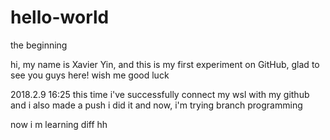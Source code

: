 # hello-world
the beginning

hi,
my name is Xavier Yin,
and this is my first experiment on GitHub,
glad to see you guys here!
wish me good luck

2018.2.9 16:25
this time
i've successfully connect my wsl with my github
and i also made a push
i did it
and now, i'm trying branch programming

now i m learning diff
hh

